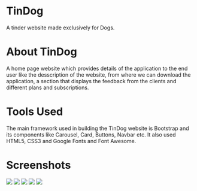 # TinDog
A tinder website made exclusively for Dogs.

# About TinDog
A home page website which provides details of the application to the end user like the desscription of the website, from where we can download the application, a section that displays the feedback from the clients and different plans and subscriptions.

# Tools Used
The main framework used in building the TinDog website is Bootstrap and its components like Carousel, Card, Buttons, Navbar etc. It also used HTML5, CSS3 and Google Fonts and Font Awesome.

# Screenshots
![](https://user-images.githubusercontent.com/75319323/151822591-c215e9f1-26ba-42c2-bcd7-f19680749f73.png)
![](https://user-images.githubusercontent.com/75319323/151822763-95416710-860d-43f1-8562-34f31c3b51f2.png)
![](https://user-images.githubusercontent.com/75319323/151822827-a9efd1d4-6e66-4baf-9d66-7e96561a7b47.png)
![](https://user-images.githubusercontent.com/75319323/151822913-69095fc1-96f5-4866-9ae1-2678d7008c5c.png)
![](https://user-images.githubusercontent.com/75319323/151822980-730ac61c-7793-4f9b-bf8a-d94b62f4d8f2.png)

